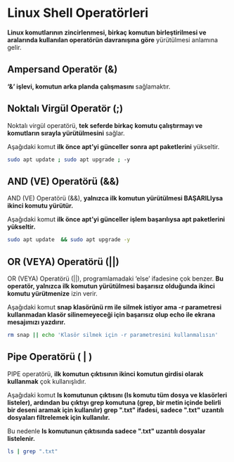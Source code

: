 # Linux Shell Operatörleri

**Linux komutlarının zincirlenmesi, birkaç komutun birleştirilmesi ve aralarında kullanılan operatörün davranışına göre** yürütülmesi anlamına gelir.

## Ampersand Operatör (&)
**‘&’ işlevi, komutun arka planda çalışmasını** sağlamaktır.

## Noktalı Virgül Operatör (;)
Noktalı virgül operatörü, **tek seferde birkaç komutu çalıştırmayı ve komutların sırayla yürütülmesini** sağlar.

Aşağıdaki komut **ilk önce apt’yi günceller sonra apt paketlerini** yükseltir.
```BASH
sudo apt update ; sudo apt upgrade ; -y
```
## AND (VE) Operatörü (&&)
AND (VE) Operatörü (&&), **yalnızca ilk komutun yürütülmesi BAŞARILIysa ikinci komutu yürütür.**

Aşağıdaki komut **ilk önce apt’yi günceller işlem başarılıysa apt paketlerini yükseltir.**
```BASH
sudo apt update  && sudo apt upgrade -y
```
## OR (VEYA) Operatörü (||)
OR (VEYA) Operatörü (||), programlamadaki ‘else’ ifadesine çok benzer. **Bu operatör, yalnızca ilk komutun yürütülmesi başarısız olduğunda ikinci komutu yürütmenize** izin verir.

Aşağıdaki komut **snap klasörünü rm ile silmek istiyor ama -r parametresi kullanmadan klasör silinemeyeceği için başarısız olup echo ile ekrana mesajımızı yazdırır.**
```BASH
rm snap || echo 'Klasör silmek için -r parametresini kullanmalısın'
```
## Pipe Operatörü ( | )
PIPE operatörü, **ilk komutun çıktısının ikinci komutun girdisi olarak kullanmak** çok kullanışlıdır. 

Aşağıdaki komut **ls komutunun çıktısını (ls komutu tüm dosya ve klasörleri listeler), ardından bu çıktıyı grep komutuna (grep, bir metin içinde belirli bir deseni aramak için kullanılır) grep ".txt" ifadesi, sadece ".txt" uzantılı dosyaları filtrelemek için kullanılır.**

Bu nedenle **ls komutunun çıktısında sadece ".txt" uzantılı dosyalar listelenir.**
```BASH
ls | grep ".txt"
```

